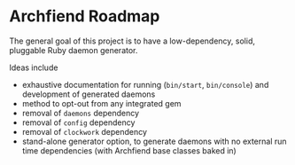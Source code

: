 # Archfiend Roadmap

The general goal of this project is to have a low-dependency, solid, pluggable Ruby daemon generator.

Ideas include
* exhaustive documentation for running (`bin/start`, `bin/console`) and development of generated daemons
* method to opt-out from any integrated gem
* removal of `daemons` dependency
* removal of `config` dependency
* removal of `clockwork` dependency
* stand-alone generator option, to generate daemons with no external run time dependencies (with Archfiend base classes baked in)
